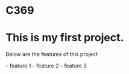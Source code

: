 # C369

<h1> This is my first project.</h1>
<p>Below are the features of this project</p>
- feature 1
- feature 2
- feature 3
